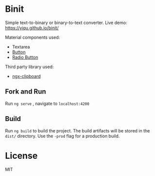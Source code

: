 # Binit

Simple text-to-binary or binary-to-text converter. Live demo: https://yiqu.github.io/binit/

Material components used:
- Textarea
- [Button](https://material.angular.io/components/component/button)
- [Radio Button](https://material.angular.io/components/component/radio)

Third party library used:
- [ngx-clipboard](https://www.npmjs.com/package/ngx-clipboard)


## Fork and Run

Run `ng serve` , navigate to `localhost:4200`

## Build

Run `ng build` to build the project. The build artifacts will be stored in the `dist/` directory. Use the `-prod` flag for a production build.

# License

MIT
